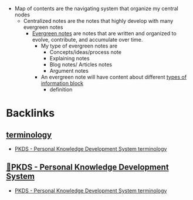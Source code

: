- Map of contents are the navigating system that organize my central nodes
    - Centralized notes are the notes that highly develop with many evergreen notes 
        - [Evergreen notes](<Evergreen notes.md>) are notes that are written and organized to evolve, contribute, and accumulate over time.
            - My type of evergreen notes are
                - Concepts/ideas/process note
                - Explaining notes
                - Blog notes/ Articles notes
                - Argument notes
            - An evergreen note will have content about different [types of information block](<types of information block.md>)
                - definition

# Backlinks
## [terminology](<terminology.md>)
- [PKDS - Personal Knowledge Development System terminology](<PKDS - Personal Knowledge Development System terminology.md>)

## [🌱PKDS - Personal Knowledge Development System ](<🌱PKDS - Personal Knowledge Development System .md>)
- [PKDS - Personal Knowledge Development System terminology](<PKDS - Personal Knowledge Development System terminology.md>)

